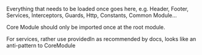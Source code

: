 Everything that needs to be loaded once goes here, e.g. Header, Footer, Services, Interceptors, Guards, Http, Constants, Common
Module...

Core Module should only be imported once at the root module.

For services, rather use providedIn as recommended by docs, looks like an anti-pattern to CoreModule
